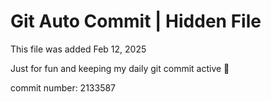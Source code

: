 # Git Auto Commit | Hidden File

This file was added Feb 12, 2025

Just for fun and keeping my daily git commit active 🤪

commit number: 2133587
